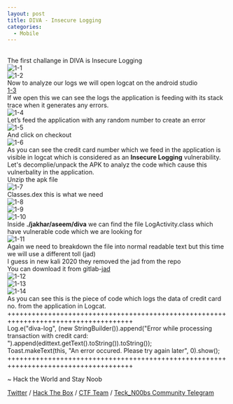 ```yaml
---
layout: post
title: DIVA - Insecure Logging
categories:
  - Mobile
---
```


<br>The first challange in DIVA is Insecure Logging
<br>![1-1](https://teckk2.github.io/assets/images/DIVA/1-1.png)
<br>![1-2](https://teckk2.github.io/assets/images/DIVA/1-2.png)
<br>Now to analyze our logs we will open logcat on the android studio
<br>[1-3](https://teckk2.github.io/assets/images/DIVA/1-3.png)
<br>If we open this we can see the logs the application is feeding with its stack trace when it generates any errors.
<br>![1-4](https://teckk2.github.io/assets/images/DIVA/1-4.png)
<br>Let’s feed the application with any random number to create an error
<br>![1-5](https://teckk2.github.io/assets/images/DIVA/1-5.png)
<br>And click on checkout
<br>![1-6](https://teckk2.github.io/assets/images/DIVA/1-6.png)
<br>As you can see the credit card number which we feed in the application is visible in logcat which is considered as an **Insecure Logging** vulnerability.
<br>Let's decomplie/unpack the APK to analyz the code which cause this vulnerbality in the application.
<br>Unzip the apk file
<br>![1-7](https://teckk2.github.io/assets/images/DIVA/1-7.png)
<br>Classes.dex this is what we need
<br>![1-8](https://teckk2.github.io/assets/images/DIVA/1-8.png)
<br>![1-9](https://teckk2.github.io/assets/images/DIVA/1-9.png)
<br>![1-10](https://teckk2.github.io/assets/images/DIVA/1-10.png)
<br>Inside **./jakhar/aseem/diva** we can find the file LogActivity.class which have vulnerable code which we are looking for
<br>![1-11](https://teckk2.github.io/assets/images/DIVA/1-11.png)
<br>Again we need to breakdown the file into normal readable text but this time we will use a different toll (jad)
<br>I guess in new kali 2020 they removed the jad from the repo
<br>You can download it from gitlab-[jad](https://gitlab.com/kalilinux/packages/jad)
<br>![1-12](https://teckk2.github.io/assets/images/DIVA/1-12.png)
<br>![1-13](https://teckk2.github.io/assets/images/DIVA/1-13.png)
<br>![1-14](https://teckk2.github.io/assets/images/DIVA/1-14.png)
<br>As you can see this is the piece of code which logs the data of credit card no. from the application in Logcat. 
<br>+++++++++++++++++++++++++++++++++++++++++++++++++++++++++++++++++++++++++++++++++++++
<br>Log.e("diva-log", (new StringBuilder()).append("Error while processing transaction with credit card: ").append(edittext.getText().toString()).toString());
<br>Toast.makeText(this, "An error occured. Please try again later", 0).show();
<br>+++++++++++++++++++++++++++++++++++++++++++++++++++++++++++++++++++++++++++++++++++++

</div>

<p class="message">
  ~ Hack the World and Stay Noob
</p>

[Twitter](https://twitter.com/Teck__K2) / [Hack The Box](https://www.hackthebox.eu/profile/966) / [CTF Team](https://ctftime.org/team/20102) /
[Teck_N00bs Community Telegram](https://t.me/Teck_N00bs)

<script src="https://www.hackthebox.eu/badge/966"> </script>
